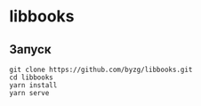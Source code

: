 # libbooks

## Запуск
```
git clone https://github.com/byzg/libbooks.git
cd libbooks
yarn install
yarn serve
```

